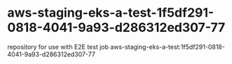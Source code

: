 # aws-staging-eks-a-test-1f5df291-0818-4041-9a93-d286312ed307-77
repository for use with E2E test job aws-staging-eks-a-test:1f5df291-0818-4041-9a93-d286312ed307-77

